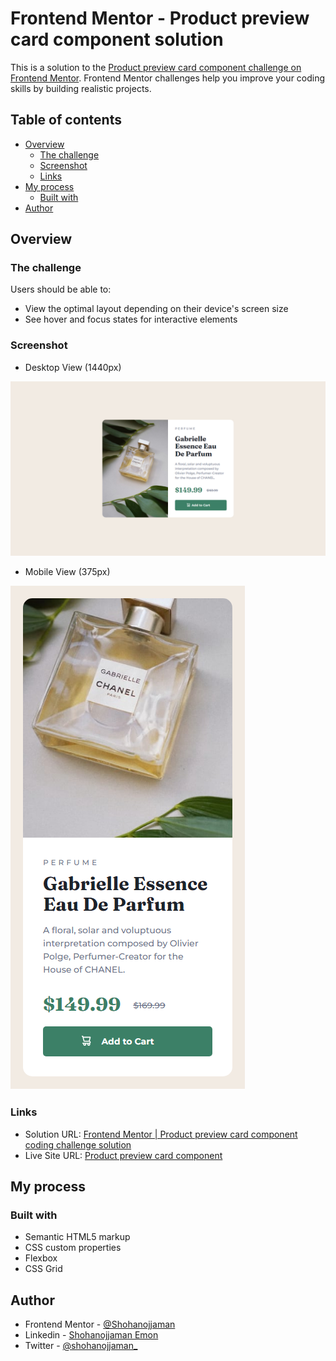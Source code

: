 # Frontend Mentor - Product preview card component solution

This is a solution to the [Product preview card component challenge on Frontend Mentor](https://www.frontendmentor.io/challenges/product-preview-card-component-GO7UmttRfa). Frontend Mentor challenges help you improve your coding skills by building realistic projects. 

## Table of contents

- [Overview](#overview)
  - [The challenge](#the-challenge)
  - [Screenshot](#screenshot)
  - [Links](#links)
- [My process](#my-process)
  - [Built with](#built-with)
- [Author](#author)

## Overview

### The challenge

Users should be able to:

- View the optimal layout depending on their device's screen size
- See hover and focus states for interactive elements

### Screenshot
- Desktop View (1440px)

![](./images/desktop-device(1440px).png)

- Mobile View (375px)

![](./images/mobile-device(375px).png)


### Links

- Solution URL: [Frontend Mentor | Product preview card component coding challenge solution](https://www.frontendmentor.io/solutions/product-preview-card-component-Q8IHkeVAc0)
- Live Site URL: [Product preview card component](https://shohanojjaman.github.io/ProductPreviewCardComponent/)

## My process

### Built with

- Semantic HTML5 markup
- CSS custom properties
- Flexbox
- CSS Grid

## Author

- Frontend Mentor - [@Shohanojjaman](https://www.frontendmentor.io/profile/Shohanojjaman)
- Linkedin - [Shohanojjaman Emon](https://www.linkedin.com/in/shohanojjamanemon/)
- Twitter - [@shohanojjaman_](https://twitter.com/shohanojjaman_)
